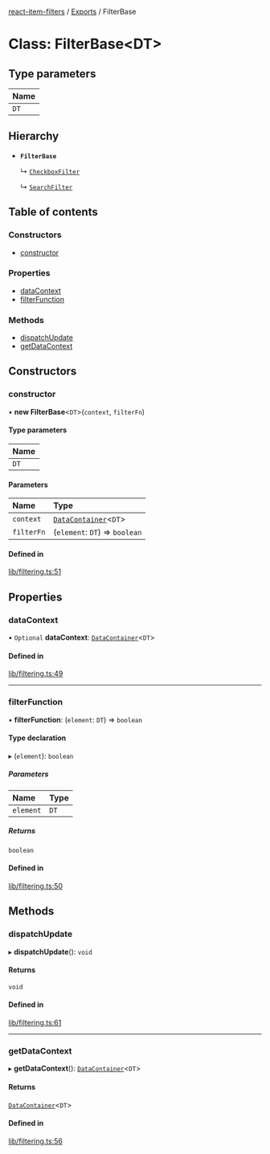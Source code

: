 [react-item-filters](../README.md) / [Exports](../modules.md) / FilterBase

# Class: FilterBase<DT\>

## Type parameters

| Name |
| :------ |
| `DT` |

## Hierarchy

- **`FilterBase`**

  ↳ [`CheckboxFilter`](CheckboxFilter.md)

  ↳ [`SearchFilter`](SearchFilter.md)

## Table of contents

### Constructors

- [constructor](FilterBase.md#constructor)

### Properties

- [dataContext](FilterBase.md#datacontext)
- [filterFunction](FilterBase.md#filterfunction)

### Methods

- [dispatchUpdate](FilterBase.md#dispatchupdate)
- [getDataContext](FilterBase.md#getdatacontext)

## Constructors

### constructor

• **new FilterBase**<`DT`\>(`context`, `filterFn`)

#### Type parameters

| Name |
| :------ |
| `DT` |

#### Parameters

| Name | Type |
| :------ | :------ |
| `context` | [`DataContainer`](DataContainer.md)<`DT`\> |
| `filterFn` | (`element`: `DT`) => `boolean` |

#### Defined in

[lib/filtering.ts:51](https://github.com/cyf0e/react-item-filters/blob/a9642bc/src/lib/filtering.ts#L51)

## Properties

### dataContext

• `Optional` **dataContext**: [`DataContainer`](DataContainer.md)<`DT`\>

#### Defined in

[lib/filtering.ts:49](https://github.com/cyf0e/react-item-filters/blob/a9642bc/src/lib/filtering.ts#L49)

___

### filterFunction

• **filterFunction**: (`element`: `DT`) => `boolean`

#### Type declaration

▸ (`element`): `boolean`

##### Parameters

| Name | Type |
| :------ | :------ |
| `element` | `DT` |

##### Returns

`boolean`

#### Defined in

[lib/filtering.ts:50](https://github.com/cyf0e/react-item-filters/blob/a9642bc/src/lib/filtering.ts#L50)

## Methods

### dispatchUpdate

▸ **dispatchUpdate**(): `void`

#### Returns

`void`

#### Defined in

[lib/filtering.ts:61](https://github.com/cyf0e/react-item-filters/blob/a9642bc/src/lib/filtering.ts#L61)

___

### getDataContext

▸ **getDataContext**(): [`DataContainer`](DataContainer.md)<`DT`\>

#### Returns

[`DataContainer`](DataContainer.md)<`DT`\>

#### Defined in

[lib/filtering.ts:56](https://github.com/cyf0e/react-item-filters/blob/a9642bc/src/lib/filtering.ts#L56)
